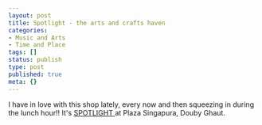 ```yaml
---
layout: post
title: Spotlight - the arts and crafts haven
categories:
- Music and Arts
- Time and Place
tags: []
status: publish
type: post
published: true
meta: {}
---
```

I have in love with this shop lately, every now and then squeezing in during the lunch hour!! It's [SPOTLIGHT ](http://www.spotlight.com.sg/?p=9136)at Plaza Singapura, Douby Ghaut.
